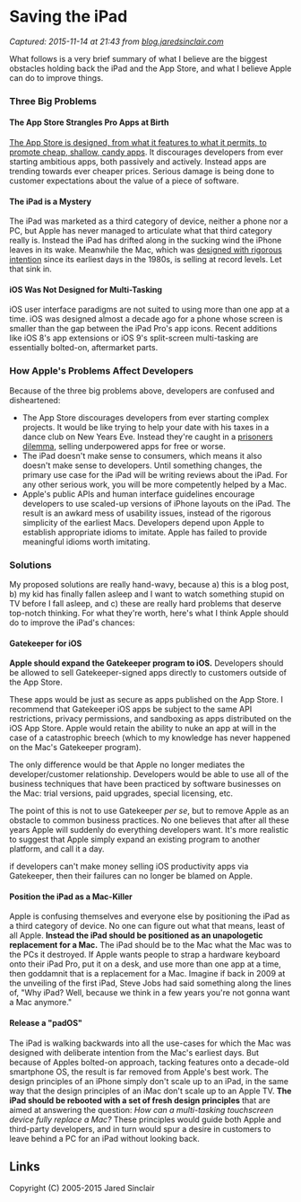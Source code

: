# Saving the iPad

_Captured: 2015-11-14 at 21:43 from [blog.jaredsinclair.com](http://blog.jaredsinclair.com/post/133180873570/saving-the-ipad)_

What follows is a very brief summary of what I believe are the biggest obstacles holding back the iPad and the App Store, and what I believe Apple can do to improve things.

### Three Big Problems

#### The App Store Strangles Pro Apps at Birth

[The App Store is designed, from what it features to what it permits, to promote cheap, shallow, candy apps](http://stratechery.com/2013/papering-over-app-store-problems/). It discourages developers from ever starting ambitious apps, both passively and actively. Instead apps are trending towards ever cheaper prices. Serious damage is being done to customer expectations about the value of a piece of software.

#### The iPad is a Mystery

The iPad was marketed as a third category of device, neither a phone nor a PC, but Apple has never managed to articulate what that third category really is. Instead the iPad has drifted along in the sucking wind the iPhone leaves in its wake. Meanwhile the Mac, which was [designed with rigorous intention](http://www.fastcodesign.com/3053406/how-apple-is-giving-design-a-bad-name) since its earliest days in the 1980s, is selling at record levels. Let that sink in.

#### iOS Was Not Designed for Multi-Tasking

iOS user interface paradigms are not suited to using more than one app at a time. iOS was designed almost a decade ago for a phone whose screen is smaller than the gap between the iPad Pro's app icons. Recent additions like iOS 8's app extensions or iOS 9's split-screen multi-tasking are essentially bolted-on, aftermarket parts.

### How Apple's Problems Affect Developers

Because of the three big problems above, developers are confused and disheartened:

  * The App Store discourages developers from ever starting complex projects. It would be like trying to help your date with his taxes in a dance club on New Years Eve. Instead they're caught in a [prisoners dilemma](http://metakite.com/blog/2015/11/the-prisoners-dilemma/), selling underpowered apps for free or worse.
  * The iPad doesn't make sense to consumers, which means it also doesn't make sense to developers. Until something changes, the primary use case for the iPad will be writing reviews about the iPad. For any other serious work, you will be more competently helped by a Mac.
  * Apple's public APIs and human interface guidelines encourage developers to use scaled-up versions of iPhone layouts on the iPad. The result is an awkard mess of usability issues, instead of the rigorous simplicity of the earliest Macs. Developers depend upon Apple to establish appropriate idioms to imitate. Apple has failed to provide meaningful idioms worth imitating.

### Solutions

My proposed solutions are really hand-wavy, because a) this is a blog post, b) my kid has finally fallen asleep and I want to watch something stupid on TV before I fall asleep, and c) these are really hard problems that deserve top-notch thinking. For what they're worth, here's what I think Apple should do to improve the iPad's chances:

#### Gatekeeper for iOS

**Apple should expand the Gatekeeper program to iOS.** Developers should be allowed to sell Gatekeeper-signed apps directly to customers outside of the App Store.

These apps would be just as secure as apps published on the App Store. I recommend that Gatekeeper iOS apps be subject to the same API restrictions, privacy permissions, and sandboxing as apps distributed on the iOS App Store. Apple would retain the ability to nuke an app at will in the case of a catastrophic breech (which to my knowledge has never happened on the Mac's Gatekeeper program).

The only difference would be that Apple no longer mediates the developer/customer relationship. Developers would be able to use all of the business techniques that have been practiced by software businesses on the Mac: trial versions, paid upgrades, special licensing, etc.

The point of this is not to use Gatekeeper _per se_, but to remove Apple as an obstacle to common business practices. No one believes that after all these years Apple will suddenly do everything developers want. It's more realistic to suggest that Apple simply expand an existing program to another platform, and call it a day.

if developers can't make money selling iOS productivity apps via Gatekeeper, then their failures can no longer be blamed on Apple.

#### Position the iPad as a Mac-Killer

Apple is confusing themselves and everyone else by positioning the iPad as a third category of device. No one can figure out what that means, least of all Apple. **Instead the iPad should be positioned as an unapologetic replacement for a Mac.** The iPad should be to the Mac what the Mac was to the PCs it destroyed. If Apple wants people to strap a hardware keyboard onto their iPad Pro, put it on a desk, and use more than one app at a time, then goddamnit that is a replacement for a Mac. Imagine if back in 2009 at the unveiling of the first iPad, Steve Jobs had said something along the lines of, "Why iPad? Well, because we think in a few years you're not gonna want a Mac anymore."

#### Release a "padOS"

The iPad is walking backwards into all the use-cases for which the Mac was designed with deliberate intention from the Mac's earliest days. But because of Apples bolted-on approach, tacking features onto a decade-old smartphone OS, the result is far removed from Apple's best work. The design principles of an iPhone simply don't scale up to an iPad, in the same way that the design principles of an iMac don't scale up to an Apple TV. **The iPad should be rebooted with a set of fresh design principles** that are aimed at answering the question: _How can a multi-tasking touchscreen device fully replace a Mac?_ These principles would guide both Apple and third-party developers, and in turn would spur a desire in customers to leave behind a PC for an iPad without looking back.

## Links

Copyright (C) 2005-2015 Jared Sinclair

